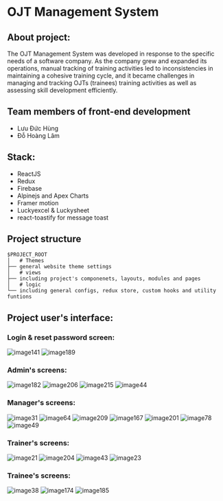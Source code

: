 # OJT Management System
## About project:

The OJT Management System was developed in response to the specific needs of a software company. As the company grew and expanded its operations, manual tracking of training activities led to inconsistencies in maintaining a cohesive training cycle, and it became challenges in managing and tracking OJTs (trainees) training activities as well as assessing skill development efficiently.

## Team members of front-end development
- Lưu Đức Hùng
- Đỗ Hoàng Lâm
  
## Stack:

- ReactJS
- Redux
- Firebase
- Alpinejs and Apex Charts
- Framer motion
- Luckyexcel & Luckysheet
- react-toastify for message toast

## Project structure

```
$PROJECT_ROOT
│   # Themes
├── general website theme settings
│   # views
├── including project's componenets, layouts, modules and pages
│   # logic
└── including general configs, redux store, custom hooks and utility funtions
```

## Project user's interface:

### Login & reset password screen:
![image141](https://github.com/hectorluu/ojt-management-system/assets/57595893/ad5ef4a7-5d0b-4a66-af43-c8ac2bcd8358)
![image189](https://github.com/hectorluu/ojt-management-system/assets/57595893/9a744d95-357e-42ca-9be2-22491f55c4bc)

### Admin's screens:
![image182](https://github.com/hectorluu/ojt-management-system/assets/57595893/3e0662e5-2a19-44a1-93f0-3f10bee2f15f)
![image206](https://github.com/hectorluu/ojt-management-system/assets/57595893/4992271e-75d7-43a1-ad00-3f956f6415c0)
![image215](https://github.com/hectorluu/ojt-management-system/assets/57595893/bf629ba0-0b60-4932-bef5-4cd8348f4578)
![image44](https://github.com/hectorluu/ojt-management-system/assets/57595893/9c8a41bf-17a4-4d7d-b91f-ec5c5be12c21)

### Manager's screens:
![image31](https://github.com/hectorluu/ojt-management-system/assets/57595893/efd8e7a6-adaa-4b34-87bd-994660adc5ff)
![image64](https://github.com/hectorluu/ojt-management-system/assets/57595893/629ba486-85df-4693-a4b5-220593cd559f)
![image209](https://github.com/hectorluu/ojt-management-system/assets/57595893/df0d6e73-5835-4a23-9f14-92f98bd44281)
![image167](https://github.com/hectorluu/ojt-management-system/assets/57595893/ebec951e-10bf-4b03-8e70-c5def9b6a020)
![image201](https://github.com/hectorluu/ojt-management-system/assets/57595893/0f1d1906-9155-4279-b6a2-43029a2f6675)
![image78](https://github.com/hectorluu/ojt-management-system/assets/57595893/328cca5d-f66b-4699-b656-6bc55b0e732f)
![image49](https://github.com/hectorluu/ojt-management-system/assets/57595893/b08a5db7-b2f6-4a82-9f21-c6d94be20d1e)

### Trainer's screens:
![image21](https://github.com/hectorluu/ojt-management-system/assets/57595893/9a495bb2-f5f4-46b0-9dc9-d670bc43086a)
![image204](https://github.com/hectorluu/ojt-management-system/assets/57595893/3951d125-ca72-46a1-9735-1ac384c4b538)
![image43](https://github.com/hectorluu/ojt-management-system/assets/57595893/e1c5cc2f-9194-4d13-94a1-73175b9b085b)
![image23](https://github.com/hectorluu/ojt-management-system/assets/57595893/3fa42bd6-e21e-40a0-8039-5bc3606028ca)

### Trainee's screens:
![image38](https://github.com/hectorluu/ojt-management-system/assets/57595893/df1713de-fc18-4c34-bdf6-d584fe99a93f)
![image174](https://github.com/hectorluu/ojt-management-system/assets/57595893/f3945245-5592-41d2-b6cc-499bfe711fee)
![image185](https://github.com/hectorluu/ojt-management-system/assets/57595893/e319281c-38d8-4360-ba64-60d072bb4313)













